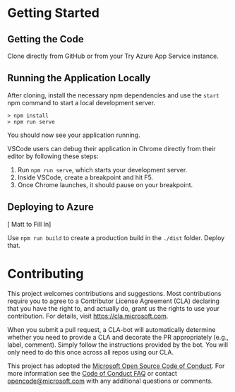 # Getting Started

## Getting the Code

Clone directly from GitHub or from your Try Azure App Service instance.

## Running the Application Locally

After cloning, install the necessary npm dependencies and use the `start` npm command to start a local development server.

```
> npm install
> npm run serve
```

You should now see your application running.

VSCode users can debug their application in Chrome directly from their editor by following these steps:

1.  Run `npm run serve`, which starts your development server.
2.  Inside VSCode, create a breakpoint and hit F5.
3.  Once Chrome launches, it should pause on your breakpoint.

## Deploying to Azure

[ Matt to Fill In]

Use `npm run build` to create a production build in the `./dist` folder. Deploy that.

# Contributing

This project welcomes contributions and suggestions. Most contributions require you to agree to a
Contributor License Agreement (CLA) declaring that you have the right to, and actually do, grant us
the rights to use your contribution. For details, visit https://cla.microsoft.com.

When you submit a pull request, a CLA-bot will automatically determine whether you need to provide
a CLA and decorate the PR appropriately (e.g., label, comment). Simply follow the instructions
provided by the bot. You will only need to do this once across all repos using our CLA.

This project has adopted the [Microsoft Open Source Code of Conduct](https://opensource.microsoft.com/codeofconduct/).
For more information see the [Code of Conduct FAQ](https://opensource.microsoft.com/codeofconduct/faq/) or
contact [opencode@microsoft.com](mailto:opencode@microsoft.com) with any additional questions or comments.

